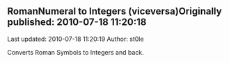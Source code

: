 ## RomanNumeral to Integers (viceversa)Originally published: 2010-07-18 11:20:18 
Last updated: 2010-07-18 11:20:19 
Author: st0le  
 
Converts Roman Symbols to Integers and back.